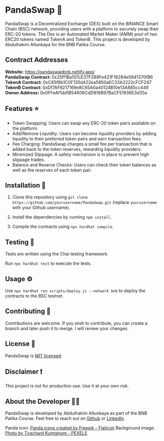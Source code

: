 # PandaSwap :panda_face:

PandaSwap is a Decentralized Exchange (DEX) built on the BINANCE Smart Chain (BSC) network, providing users with a platform to securely swap their ERC-20 tokens. The Dex is an Automated Market Maker (AMM) pool of two ERC20 tokens named TokenA and TokenB. This project is developed by Abdulhakim Altunkaya for the BNB Patika Course.

## Contract Addresses 
<strong> Website: </strong> https://pandaswapbnb.netlify.app/ <br>
<strong> PandaSwap Contract: </strong> 0x25ff1Ba107cE37F289Fe421F18284e5841370fB6 <br>
<strong> TokenA Contract: </strong> 0xC65f8b1C0F135d422ea5850aEC33A2222cFCF247 <br>
<strong> TokenB Contract: </strong> 0xDf7AF8217169e8C65A0a40124B10e13A885cc449 <br>
<strong> Owner Address: </strong> 0x0FFeAf1dd1B54606CdD816B97BaCF51936E3d35a

## Features :star:

- Token Swapping: Users can swap any ERC-20 token pairs available on the platform.
- Add/Remove Liquidity: Users can become liquidity providers by adding liquidity to their preferred token pairs and earn transaction fees.
- Fee Charging: PandaSwap charges a small fee per transaction that is added back to the token reserves, rewarding liquidity providers.
- Minimized Slippage: A safety mechanism is in place to prevent high slippage trades.
- Balance and Reserve Checks: Users can check their token balances as well as the reserves of each token pair.
  
## Installation :wrench:

1. Clone this repository using `git clone https://github.com/yourusername/PandaSwap.git` (replace `yourusername` with your Github username).

2. Install the dependencies by running `npm install`.

3. Compile the contracts using `npx hardhat compile`.

## Testing :microscope:

Tests are written using the Chai testing framework. 

Run `npx hardhat test` to execute the tests.

## Usage :gear:

Use `npx hardhat run scripts/deploy.js --network bnb` to deploy the contracts to the BSC testnet.

## Contributing :handshake:

Contributions are welcome. If you wish to contribute, you can create a branch and later push it to merge. I will review your changes.

## License :scroll:

PandaSwap is [MIT licensed](./LICENSE).

## Disclaimer :exclamation:

This project is not for production use. Use it at your own risk.

## About the Developer :man_technologist:

PandaSwap is developed by Abdulhakim Altunkaya as part of the BNB Patika Course. Feel free to reach out on [Github](https://github.com/abdulhakim-altunkaya) or [LinkedIn](https://www.linkedin.com/in/abdulhakim-luanda-b302a722b/).

Panda icon: <a href="https://www.flaticon.com/free-icons/panda" title="panda icons">Panda icons created by Freepik - Flaticon</a>
Background image: <a href="https://www.pexels.com/photo/yellow-blue-and-green-wooden-wall-decor-450066/" > Photo by Tirachard Kumtanom - PEXELS </a>



